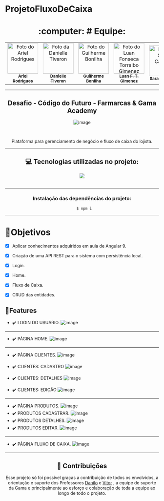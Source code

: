 # ProjetoFluxoDeCaixa

<div align="center"><h1> :computer: # Equipe: </h1><div>

<table align="center">
  <tr>
    <td align="center">
      <a href="https://github.com/99arielsr">
        <img src="https://avatars.githubusercontent.com/u/95944401?v=4" width="100px;" alt="Foto do Ariel Rodrigues"/><br>
        <sub>
          <b>Ariel Rodrigues</b>
        </sub>
      </a>
    </td>
    <td align="center">
      <a href="https://github.com/Dannytiveron">
        <img src="https://avatars.githubusercontent.com/u/116685781?v=4" width="100px;" alt="Foto da Danielle Tiveron"/><br>
        <sub>
          <b>Danielle Tiveron</b>
        </sub>
      </a>
    </td>
     <td align="center">
      <a href="https://github.com/bonilha-rogante">
        <img src="https://avatars.githubusercontent.com/u/85463234?v=4" width="100px;" alt="Foto do Guilherme Bonilha"/><br>
        <sub>
          <b>Guilherme Bonilha</b>
        </sub>
      </a>
    </td>
    <td align="center">
      <a href="https://github.com/Luanftg">
        <img src="https://avatars.githubusercontent.com/u/51548623?v=4" width="100px;" alt="Foto do Luan Fonseca Torralbo Gimenez"/><br>
        <sub>
          <b>Luan F. T. Gimenez</b>
        </sub>
      </a>
    </td>
    <td align="center">
      <a href="https://github.com/saa05">
        <img src="https://avatars.githubusercontent.com/u/114499098?v=4" width="100px;" alt="Foto da Sarah Cardoso"/><br>
        <sub>
          <b>Sarah Cardoso</b>
        </sub>
      </a>
    </td>
      <td align="center">
      <a href="https://github.com/VictorPnheiro">
        <img src="https://avatars.githubusercontent.com/u/95004377?v=4" width="100px;" alt="Foto do Victor Pinheiro"/><br>
        <sub>
          <b>Victor Pinheiro</b>
        </sub>
      </a>
    </td>
  </tr>
</table>

<hr>

<h2 align="center">Desafio - Código do Futuro - Farmarcas & Gama Academy</h2>

![image](https://user-images.githubusercontent.com/95944401/206023006-da0a5720-91d3-4703-bceb-5a5629e04f6a.png)

<br>

Plataforma para gerenciamento de negócio e fluxo de caixa do lojista.

<hr>

<h2>💻 Tecnologias utilizadas no projeto: </h2>
  <table  align= "center">
   <tr>
   <a  href="https://skillicons.dev">
    <img src="https://skillicons.dev/icons?i=html,css,js,git,github"/>
  </a>
 </tr>
  </table>
  
  <hr>
  
  ### Instalação das dependências do projeto:

      $ npm i
  
  <hr>
 
<div align="start">
<h1> 🎯Objetivos </h1>

- [x] Aplicar conhecimentos adquiridos em aula de Angular 9.

- [x] Criação de uma API REST para o sistema com persistência local.
- [x] Login.
- [x] Home.
- [x] Fluxo de Caixa.
- [x] CRUD das entidades.

## 💾Features

* ✔️ LOGIN DO USUÁRIO.
![image](https://user-images.githubusercontent.com/95944401/206012880-2e4e0ab9-f816-4acd-8e99-b425f370ead8.png)

<hr>

* ✔️ PÁGINA HOME.
![image](https://user-images.githubusercontent.com/95944401/206022918-2d77feb9-38f4-4a85-ac0f-5aeb8531b376.png)


<hr>

* ✔️ PÁGINA CLIENTES.
![image](https://user-images.githubusercontent.com/95944401/206018385-454cc290-52f2-4ddb-83cb-539a0e7a6b0e.png)

* ✔️ CLIENTES: CADASTRO
![image](https://user-images.githubusercontent.com/95944401/206014672-fea1d7e0-be4f-4415-aadf-85f566b88f90.png)
* ✔️ CLIENTES: DETALHES
![image](https://user-images.githubusercontent.com/95944401/206014820-3207e008-c51d-405f-adcb-236d20ca84a2.png)
* ✔️ CLIENTES: EDIÇÃO
![image](https://user-images.githubusercontent.com/95944401/206018469-fd059042-1a6d-41d3-8b85-674c266efcd2.png)

<hr>

* ✔️ PÁGINA PRODUTOS.
![image](https://user-images.githubusercontent.com/95944401/206018602-b19240dc-baf3-424a-ac9f-9b0f99a9a9b5.png)
* ✔️ PRODUTOS CADASTRAR. 
![image](https://user-images.githubusercontent.com/95944401/206018628-3419abcd-edbb-4a76-b9f0-dc87f335491f.png)
* ✔️ PRODUTOS DETALHES.
![image](https://user-images.githubusercontent.com/95944401/206020237-0238445f-cf54-4852-8a13-9c9924a4fd2c.png)
* ✔️ PRODUTOS EDITAR.
![image](https://user-images.githubusercontent.com/95944401/206018675-23ad7fcb-04bf-40ec-b47e-9ad31be9cd14.png)

<hr>

* ✔️ PÁGINA FLUXO DE CAIXA.
![image](https://user-images.githubusercontent.com/95944401/206019444-9b660957-b8ed-4d68-be8f-c9451d3838c7.png)
</div>

<hr>

## 🤝 Contribuições

<p>Esse projeto só foi possível graças a contribuição de todos os envolvidos, a orientação e suporte dos Professores <a href="https://github.com/torneseumprogramador">Danilo</a> e <a href="https://github.com/vitorfgsantos">Vitor</a> , a equipe de suporte da Gama e principalmente ao esforço e colaboração de toda a equipe ao longo de todo o projeto.<p\>
